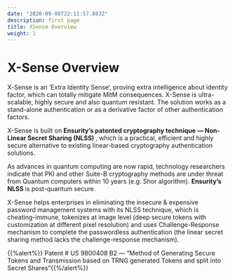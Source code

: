 ```yaml
---
date: "2020-09-08T22:11:57.883Z"
description: first page
title: XSense Overview
weight: 1
---
```

# X-Sense Overview

X-Sense is an ‘Extra Identity Sense’, proving extra intelligence about identity factor, which can totally mitigate MitM consequences. X-Sense is ultra-scalable, highly secure and also quantum resistant. The solution works as a stand-alone authentication or as a derivative factor of other authentication factors.

X-Sense is built on <b> Ensurity’s patented  cryptography technique — Non-Linear Secret Sharing (NLSS) </b>, which is a practical, efficient and highly secure alternative to existing linear-based cryptography authentication solutions. 

As advances in quantum computing are now rapid, technology researchers indicate that PKI and other Suite-B cryptography methods are under threat from Quantum computers within 10 years (e.g. Shor algorithm). <b> Ensurity’s NLSS </b> is post-quantum secure.

X-Sense helps enterprises in eliminating the insecure & expensive password management systems with its NLSS technique, which is cheating-immune, tokenizes at image level (deep secure tokens with customization at different pixel resolution) and uses Challenge-Response mechanism to complete the passwordless authentication (the linear secret sharing method lacks the challenge-response mechanism).

{{%alert%}} Patent # US 9800408 B2 — “Method of Generating Secure Tokens and Transmission based on TRNG generated Tokens and split into Secret Shares”{{%/alert%}}